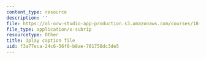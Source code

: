 ```yaml
---
content_type: resource
description: ''
file: https://ol-ocw-studio-app-production.s3.amazonaws.com/courses/18-404j-theory-of-computation-fall-2020/f3a77eca24c656f0b8ae701758dc3de5_6Az1gtDRaAU.vtt
file_type: application/x-subrip
resourcetype: Other
title: 3play caption file
uid: f3a77eca-24c6-56f0-b8ae-701758dc3de5
---
```


